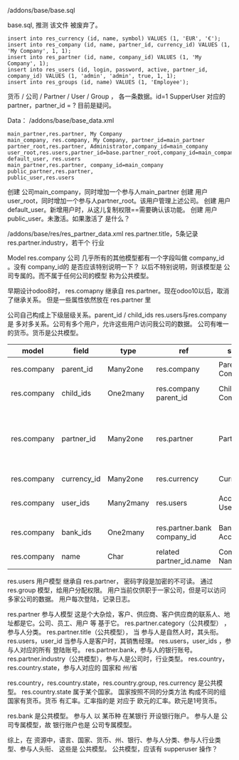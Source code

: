 /addons/base/base.sql

base.sql,  推测 该文件 被废弃了。

```
insert into res_currency (id, name, symbol) VALUES (1, 'EUR', '€');
insert into res_company (id, name, partner_id, currency_id) VALUES (1, 'My Company', 1, 1);
insert into res_partner (id, name, company_id) VALUES (1, 'My Company', 1);
insert into res_users (id, login, password, active, partner_id, company_id) VALUES (1, 'admin', 'admin', true, 1, 1);
insert into res_groups (id, name) VALUES (1, 'Employee');
```

货币 / 公司 / Partner / User / Group ， 各一条数据。id=1
SupperUser 对应的partner，partner_id = ? 目前是疑问。

Data：
/addons/base/base_data.xml

```
main_partner,res.partner, My Company
main_company, res.company, My Company, partner_id=main_partner
partner_root,res.partner, Administrator,company_id=main_company
user_root,res.users,partner_id=base.partner_root,company_id=main_company
default_user, res.users
main_partner,res.partner, company_id=main_company
public_partner,res.partner, 
public_user,res.users
```

创建 公司main_company，同时增加一个参与人main_partner
创建 用户user_root，同时增加一个参与人partner_root。该用户管理上述公司。
创建 用户 default_user。新增用户时，从这儿复制权限==需要确认该功能。
创建 用户 public_user。未激活。如果激活了 是什么？


/addons/base/res/res_partner_data.xml
res.partner.title，5条记录
res.partner.industry，若干个 行业

Model
res.company 公司
几乎所有的其他模型都有一个字段叫做 company_id 。没有 company_id的 是否应该特别说明一下？
以后不特别说明，则该模型是 公司专属的。而不属于任何公司的模型 称为公共模型。

早期设计odoo8时， res.comapny 继承自 res.partner。现在odoo10以后，取消了继承关系。
但是一些属性依然放在 res.partner 里

公司自己构成上下级层级关系。parent_id / child_ids
res.users与res.company是 多对多关系。公司有多个用户，允许这些用户访问我公司的数据。
公司有唯一的货币。货币是公共模型。

model|field|type|ref|string|note
-----|-----|----|---|------|----
res.company|parent_id|Many2one|res.company|Parent Company|母公司
res.company|child_ids|One2many|res.company parent_id|Child Companies|子公司
res.company|partner_id|Many2one|res.partner|Partner|参与人, 引入一些计算列
res.company|currency_id|Many2one|res.currency|Currency|货币
res.company|user_ids|Many2many|res.users|Accepted Users|允许的用户
res.company|bank_ids|One2many|res.partner.bank company_id|Bank Accounts|银行账户
res.company|name|Char|related partner_id.name|Company Name|名称唯一



res.users 用户模型
继承自 res.partner，
密码字段是加密的不可读。
通过res.group 模型，给用户分配权限。
用户当前仅供职于一家公司，但是可以访问多家公司的数据。
用户每次登陆，记录日志。


res.partner 参与人模型
这是个大杂烩，客户、供应商、客户供应商的联系人、地址都是它。公司、员工、用户 等 基于它。
res.partner.category（公共模型） ， 参与人分类。
res.partner.title（公共模型）， 当 参与人是自然人时，其头衔。
res.users，user_id 当参与人是客户时，其销售经理。
res.users，user_ids ，参与人对应的所有 登陆账号。
res.partner.bank，参与人的银行账号。
res.partner.industry（公共模型），参与人是公司时，行业类型。
res.country，res.country.state，参与人对应的 国家和 州/省



res.country，res.country.state，res.country.group, res.currency 是公共模型。
res.country.state 属于某个国家。
国家按照不同的分类方法 构成不同的组
国家有货币。货币 有汇率。汇率指的是 对应于 欧元的汇率。欧元是1号货币。


res.bank 是公共模型。
参与人 以 某币种 在某银行 开设银行账户。
参与人是  公司专属模型，故  银行账户也是 公司专属模型。


综上，在 资源中，语言、国家、货币、州、银行、参与人分类、参与人行业类型、参与人头衔、
这些是 公共模型。
公共模型，应该有  supperuser 操作？
